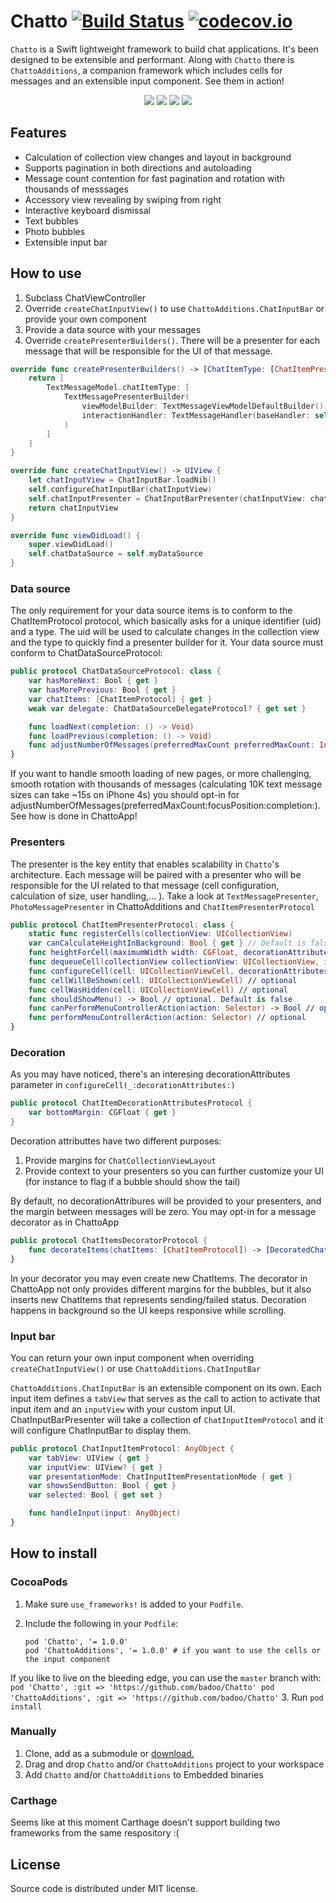 # Chatto [![Build Status](https://travis-ci.org/badoo/Chatto.svg?branch=master)](https://travis-ci.org/badoo/Chatto) [![codecov.io](https://codecov.io/github/badoo/Chatto/coverage.svg?branch=master)](https://codecov.io/github/badoo/Chatto?branch=master)


`Chatto` is a Swift lightweight framework to build chat applications. It's been designed to be extensible and performant. Along with `Chatto` there is `ChattoAdditions`, a companion framework which includes cells for messages and an extensible input component. See them in action!
<div align="center">
<img src="./readme-images/readme-pic-1.png" />
<img src="./readme-images/readme-pic-2.png" />
<img src="./readme-images/readme-pic-3.png" />
<img src="./readme-images/readme-pic-4.png" />
</div>

## Features
- Calculation of collection view changes and layout in background
- Supports pagination in both directions and autoloading
- Message count contention for fast pagination and rotation with thousands of messsages
- Accessory view revealing by swiping from right
- Interactive keyboard dismissal
- Text bubbles
- Photo bubbles
- Extensible input bar

## How to use

1. Subclass ChatViewController
2. Override `createChatInputView()` to use `ChattoAdditions.ChatInputBar` or provide your own component
3. Provide a data source with your messages
4. Override `createPresenterBuilders()`. There will be a presenter for each message that will be responsible for the UI of that message.

```swift
override func createPresenterBuilders() -> [ChatItemType: [ChatItemPresenterBuilderProtocol]] {
    return [
        TextMessageModel.chatItemType: [
            TextMessagePresenterBuilder(
                viewModelBuilder: TextMessageViewModelDefaultBuilder(),
                interactionHandler: TextMessageHandler(baseHandler: self.baseMessageHandler)
            )
        ]
    ]
}

override func createChatInputView() -> UIView {
    let chatInputView = ChatInputBar.loadNib()
    self.configureChatInputBar(chatInputView)
    self.chatInputPresenter = ChatInputBarPresenter(chatInputView: chatInputView, chatInputItems: self.createChatInputItems())
    return chatInputView
}

override func viewDidLoad() {
    super.viewDidLoad()
    self.chatDataSource = self.myDataSource
}

```
### Data source
The only requirement for your data source items is to conform to the ChatItemProtocol protocol, which basically asks for a unique identifier (uid) and a type. The uid will be used to calculate changes in the collection view and the type to quickly find a presenter builder for it. Your data source must conform to ChatDataSourceProtocol:
```swift
public protocol ChatDataSourceProtocol: class {
    var hasMoreNext: Bool { get }
    var hasMorePrevious: Bool { get }
    var chatItems: [ChatItemProtocol] { get }
    weak var delegate: ChatDataSourceDelegateProtocol? { get set }

    func loadNext(completion: () -> Void)
    func loadPrevious(completion: () -> Void)
    func adjustNumberOfMessages(preferredMaxCount preferredMaxCount: Int?, focusPosition: Double, completion:(didAdjust: Bool) -> Void) // If you want, implement message count contention for performance, otherwise just call completion(false)
}
``` 
If you want to handle smooth loading of new pages, or more challenging, smooth rotation with thousands of messages (calculating 10K text message sizes can take ~15s on iPhone 4s) you should opt-in for adjustNumberOfMessages(preferredMaxCount:focusPosition:completion:). See how is done in ChattoApp!

### Presenters
The presenter is the key entity that enables scalability in `Chatto`'s architecture. Each message will be paired with a presenter who will be responsible for the UI related to that message (cell configuration, calculation of size, user handling,... ). Take a look at `TextMessagePresenter`, `PhotoMessagePresenter` in ChattoAdditions and `ChatItemPresenterProtocol`

```swift
public protocol ChatItemPresenterProtocol: class {
    static func registerCells(collectionView: UICollectionView)
    var canCalculateHeightInBackground: Bool { get } // Default is false
    func heightForCell(maximumWidth width: CGFloat, decorationAttributes: ChatItemDecorationAttributesProtocol?) -> CGFloat
    func dequeueCell(collectionView collectionView: UICollectionView, indexPath: NSIndexPath) -> UICollectionViewCell
    func configureCell(cell: UICollectionViewCell, decorationAttributes: ChatItemDecorationAttributesProtocol?)
    func cellWillBeShown(cell: UICollectionViewCell) // optional
    func cellWasHidden(cell: UICollectionViewCell) // optional
    func shouldShowMenu() -> Bool // optional. Default is false
    func canPerformMenuControllerAction(action: Selector) -> Bool // optional. Default is false
    func performMenuControllerAction(action: Selector) // optional
}
```

### Decoration
As you may have noticed, there's an interesing decorationAttributes parameter in `configureCell(_:decorationAttributes:)`
```swift
public protocol ChatItemDecorationAttributesProtocol {
    var bottomMargin: CGFloat { get }
}
```
Decoration attributtes have two different purposes:

1. Provide margins for `ChatCollectionViewLayout`
2. Provide context to your presenters so you can further customize your UI (for instance to flag if a bubble should show the tail)

By default, no decorationAttribures will be provided to your presenters, and the margin between messages will be zero. You may opt-in for a message decorator as in ChattoApp
```swift
public protocol ChatItemsDecoratorProtocol {
    func decorateItems(chatItems: [ChatItemProtocol]) -> [DecoratedChatItem]
}
```
In your decorator you may even create new ChatItems. The decorator in ChattoApp not only provides different margins for the bubbles, but it also inserts new ChatItems that represents sending/failed status. Decoration happens in background so the UI keeps responsive while scrolling.

### Input bar
You can return your own input component when overriding `createChatInputView()` or use `ChattoAdditions.ChatInputBar`

`ChattoAdditions.ChatInputBar` is an extensible component on its own. Each input item defines a `tabView` that serves as the call to action to activate that input item and an `inputView` with your custom input UI. ChatInputBarPresenter will take a collection of `ChatInputItemProtocol` and it will configure ChatInputBar to display them.

```swift
public protocol ChatInputItemProtocol: AnyObject {
    var tabView: UIView { get }
    var inputView: UIView? { get }
    var presentationMode: ChatInputItemPresentationMode { get }
    var showsSendButton: Bool { get }
    var selected: Bool { get set }

    func handleInput(input: AnyObject)
}
```

## How to install
### CocoaPods

1. Make sure `use_frameworks!` is added to your `Podfile`.

2. Include the following in your `Podfile`:
    ```
    pod 'Chatto', '= 1.0.0'
    pod 'ChattoAdditions', '= 1.0.0' # if you want to use the cells or the input component
    ```
If you like to live on the bleeding edge, you can use the `master` branch with:
    ```
    pod 'Chatto', :git => 'https://github.com/badoo/Chatto'
	pod 'ChattoAdditions', :git => 'https://github.com/badoo/Chatto'
    ```
3. Run `pod install`

### Manually

1. Clone, add as a submodule or [download.](https://github.com/badoo/Chatto/archive/master.zip)
2. Drag and drop `Chatto` and/or `ChattoAdditions` project to your workspace
3. Add `Chatto` and/or `ChattoAdditions` to Embedded binaries

### Carthage
Seems like at this moment Carthage doesn't support building two frameworks from the same respository :(

## License
Source code is distributed under MIT license.
